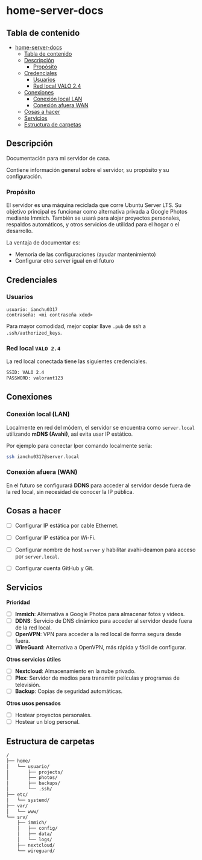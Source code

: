 # home-server-docs

## Tabla de contenido
<!-- TOC -->

- [home-server-docs](#home-server-docs)
    - [Tabla de contenido](#tabla-de-contenido)
    - [Descripción](#descripci%C3%B3n)
        - [Propósito](#prop%C3%B3sito)
    - [Credenciales](#credenciales)
        - [Usuarios](#usuarios)
        - [Red local VALO 2.4](#red-local-valo-24)
    - [Conexiones](#conexiones)
        - [Conexión local LAN](#conexi%C3%B3n-local-lan)
        - [Conexión afuera WAN](#conexi%C3%B3n-afuera-wan)
    - [Cosas a hacer](#cosas-a-hacer)
    - [Servicios](#servicios)
    - [Estructura de carpetas](#estructura-de-carpetas)

<!-- /TOC -->



## Descripción 

Documentación para mi servidor de casa. 

Contiene información general sobre el servidor, su propósito y su configuración.

### Propósito
El servidor es una máquina reciclada que corre Ubuntu Server LTS. Su objetivo principal es funcionar como alternativa privada a Google Photos mediante Immich. También se usará para alojar proyectos personales, respaldos automáticos, y otros servicios de utilidad para el hogar o el desarrollo.

La ventaja de documentar es: 
- Memoria de las configuraciones (ayudar mantenimiento)
- Configurar otro server igual en el futuro


## Credenciales
### Usuarios
```
usuario: ianchu0317
contraseña: <mi contraseña xdxd>
```
Para mayor comodidad, mejor copiar llave `.pub` de ssh a `.ssh/authorized_keys`.

### Red local `VALO 2.4`
La red local conectada tiene las siguientes credenciales.
```bash
SSID: VALO 2.4
PASSWORD: valorant123
```

## Conexiones
### Conexión local (LAN)
Localmente en red del módem, el servidor se encuentra como `server.local` utilizando **mDNS (Avahi)**, así evita usar IP estático.

Por ejemplo para conectar lpor comando localmente sería:
```bash
ssh ianchu0317@server.local
``` 

### Conexión afuera (WAN)

En el futuro se configurará **DDNS** para acceder al servidor desde fuera de la red local, sin necesidad de conocer la IP pública.


## Cosas a hacer
- [ ] Configurar IP estática por cable Ethernet.
- [ ] Configurar IP estática por Wi-Fi.
- [ ] Configurar nombre de host `server` y habilitar avahi-deamon para acceso por `server.local`.
- [ ] Configurar cuenta GitHub y Git.


## Servicios
**Prioridad**
- [ ] **Immich**: Alternativa a Google Photos para almacenar fotos y videos.
- [ ] **DDNS**: Servicio de DNS dinámico para acceder al servidor desde fuera de la red local.
- [ ] **OpenVPN**: VPN para acceder a la red local de forma segura desde fuera.
- [ ] **WireGuard**: Alternativa a OpenVPN, más rápida y fácil de configurar.

**Otros servicios útiles**
- [ ] **Nextcloud**: Almacenamiento en la nube privado.
- [ ] **Plex**: Servidor de medios para transmitir películas y programas de televisión.
- [ ] **Backup**: Copias de seguridad automáticas.

**Otros usos pensados**
- [ ] Hostear proyectos personales.
- [ ] Hostear un blog personal.

## Estructura de carpetas
```bash
/
├── home/
│   └── usuario/
│       ├── projects/
│       ├── photos/
│       ├── backups/
│       └── .ssh/
├── etc/
│   └── systemd/
├── var/
│   └── www/
└── srv/
    ├── immich/
    │   ├── config/
    │   ├── data/
    │   └── logs/
    ├── nextcloud/
    └── wireguard/
```